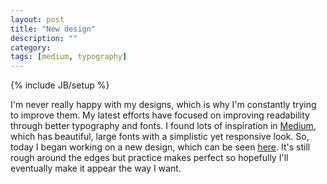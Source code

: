 ```yaml
---
layout: post
title: "New design"
description: ""
category: 
tags: [medium, typography]
---
```

{% include JB/setup %}

I'm never really happy with my designs, which is why I'm constantly trying to
improve them. My latest efforts have focused on improving readability through
better typography and fonts. I found lots of inspiration in <a href="http://www.medium.com" target="_blank">Medium</a>,
which has beautiful, large fonts with a simplistic yet responsive look. So, today
I began working on a new design, which can be seen <a href="http://test3.minh.io" target="_blank">here</a>.
It's still rough around the edges but practice makes perfect so hopefully I'll
eventually make it appear the way I want.